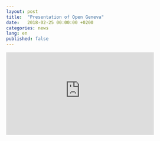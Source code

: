 ```yaml
---
layout: post
title:  "Presentation of Open Geneva"
date:   2018-02-25 00:00:00 +0200
categories: news
lang: en
published: false
---
```


<iframe width="400" height="225" src="https://www.youtube.com/embed/P5yvNJGwFKg" frameborder="0" allow="autoplay; encrypted-media" allowfullscreen></iframe>
